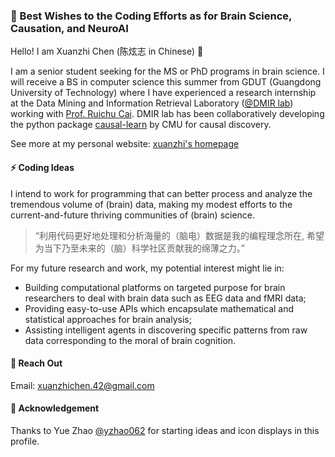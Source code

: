 ### 🌱 Best Wishes to the Coding Efforts as for Brain Science, Causation, and NeuroAI
Hello! I am Xuanzhi Chen (陈炫志 in Chinese) 👋

I am a senior student seeking for the MS or PhD programs in brain science.
I will receive a BS in computer science this summer from GDUT (Guangdong University of Technology)
where I have experienced a research internship at the Data Mining and Information Retrieval Laboratory ([@DMIR lab](https://github.com/DMIRLAB-Group)) 
working with [Prof. Ruichu Cai](https://ruichucai.github.io/).
DMIR lab has been collaboratively developing the python package [causal-learn](https://github.com/py-why/causal-learn) by CMU for causal discovery.

See more at my personal website: [xuanzhi's homepage](https://xuanzhichen.github.io)

#### ⚡ Coding Ideas
I intend to work for programming that
can better process and analyze the tremendous volume of (brain) data,
making my modest efforts to the current-and-future thriving communities of (brain) science.

> “利用代码更好地处理和分析海量的（脑电）数据是我的编程理念所在, 希望为当下乃至未来的（脑）科学社区贡献我的绵薄之力。”

For my future research and work, my potential interest might lie in:
* Building computational platforms on targeted purpose for brain researchers to deal with brain data such as EEG data and fMRI data; 
* Providing easy-to-use APIs which encapsulate mathematical and statistical approaches for brain analysis;
* Assisting intelligent agents in discovering specific patterns from raw data corresponding to the moral of brain cognition.

#### 💬 Reach Out
Email: xuanzhichen.42@gmail.com

#### 👯 Acknowledgement
Thanks to Yue Zhao [@yzhao062]([https://github.com/yzhao062](https://viterbi-web.usc.edu/~yzhao010/)) for starting ideas and icon displays in this profile.

<!--
Here are some ideas to get you started:

- 🔭 I’m currently working on ...
- 🌱 I’m currently learning ...
- 👯 I’m looking to collaborate on ...
- 🤔 I’m looking for help with ...
- 💬 Ask me about ...
- 📫 How to reach me: ...
- 😄 Pronouns: ...
- ⚡ Fun fact: ...
-->

